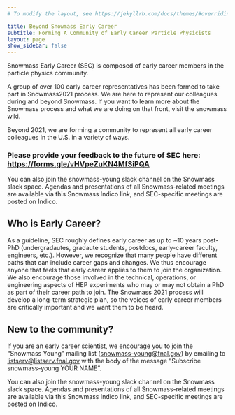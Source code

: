 ```yaml
---
# To modify the layout, see https://jekyllrb.com/docs/themes/#overriding-theme-defaults

title: Beyond Snowmass Early Career
subtitle: Forming A Community of Early Career Particle Physicists
layout: page
show_sidebar: false
---
```


Snowmass Early Career (SEC) is composed of early career members in the particle physics community. 

A group of over 100 early career representatives has been formed to take part in Snowmass2021 process. We are here to represent our colleagues during and beyond Snowmass. If you want to learn more about the Snowmass process and what we are doing on that front, visit the snowmass wiki.

Beyond 2021, we are forming a community to represent all early career colleagues in the U.S. in a variety of ways. 

### Please provide your feedback to the future of SEC here: https://forms.gle/vHVpeZuKN4MfSiPQA


You can also join the snowmass-young slack channel on the Snowmass slack space. Agendas and presentations of all Snowmass-related 
meetings are available via this Snowmass Indico link, and SEC-specific meetings are posted on Indico.


## Who is Early Career?
As a guideline, SEC roughly defines early career as up to ~10 years post-PhD (undergradautes, gradaute students, postdocs, early-career faculty, engineers, etc.). However, we recognize that many people have different paths that can include career gaps and changes. We thus encourage anyone that feels that early career applies to them to join the organization. We also encourage those involved in the technical, operations, or engineering aspects of HEP experiments who may or may not obtain a PhD as part of their career path to join. The Snowmass 2021 process will develop a long-term strategic plan, so the voices of early career members are critically important and we want them to be heard.


## New to the community? 
If you are an early career scientist, we encourage you to join the “Snowmass Young” mailing list (snowmass-young@fnal.gov) 
by emailing to listserv@listserv.fnal.gov with the body of the message “Subscribe snowmass-young YOUR NAME”. 

You can also join the snowmass-young slack channel on the Snowmass slack space. Agendas and presentations of all Snowmass-related 
meetings are available via this Snowmass Indico link, and SEC-specific meetings are posted on Indico.







